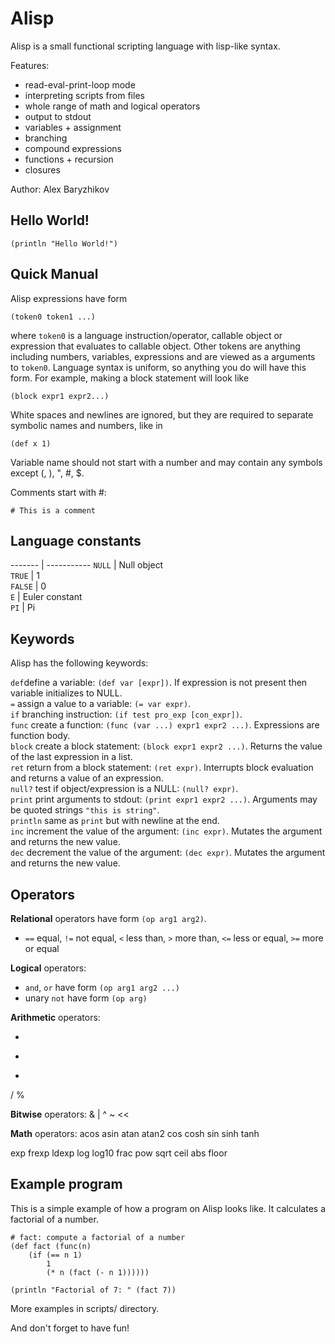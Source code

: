 # Alisp
Alisp is a small functional scripting language with lisp-like syntax.

Features:
- read-eval-print-loop mode
- interpreting scripts from files
- whole range of math and logical operators
- output to stdout
- variables + assignment
- branching
- compound expressions
- functions + recursion
- closures

Author: Alex Baryzhikov

## Hello World!
```
(println "Hello World!")
```

## Quick Manual

Alisp expressions have form
```
(token0 token1 ...)
```
where `token0` is a language instruction/operator, callable object or expression that evaluates to callable object. Other tokens are anything including numbers, variables, expressions and are viewed as a arguments to `token0`. Language syntax is uniform, so anything you do will have this form. For example, making a block statement will look like
```
(block expr1 expr2...)
```
White spaces and newlines are ignored, but they are required to separate symbolic names and numbers, like in
```
(def x 1)
```
Variable name should not start with a number and may contain any symbols except (, ), ", #, $.

Comments start with #:
```
# This is a comment
```
## Language constants
------- | -----------
`NULL`  | Null object  
`TRUE`  | 1  
`FALSE` | 0  
`E`     | Euler constant  
`PI`    | Pi  

## Keywords

Alisp has the following keywords:

`def`define a variable: `(def var [expr])`. If expression is not present then variable initializes to NULL.  
`=`         assign a value to a variable: `(= var expr)`.  
`if`        branching instruction: `(if test pro_exp [con_expr])`.  
`func`      create a function: `(func (var ...) expr1 expr2 ...)`. Expressions are function body.  
`block`     create a block statement: `(block expr1 expr2 ...)`. Returns the value of the last expression in a list.  
`ret`       return from a block statement: `(ret expr)`. Interrupts block evaluation and returns a value of an expression.  
`null?`     test if object/expression is a NULL: `(null? expr)`.  
`print`     print arguments to stdout: `(print expr1 expr2 ...)`. Arguments may be quoted strings `"this is string"`.  
`println`   same as `print` but with newline at the end.  
`inc`       increment the value of the argument: `(inc expr)`. Mutates the argument and returns the new value.  
`dec`       decrement the value of the argument: `(dec expr)`. Mutates the argument and returns the new value.  

## Operators

**Relational** operators have form `(op arg1 arg2)`.

- `==` equal, `!=` not equal, `<`  less than, `>`  more than, `<=` less or equal, `>=` more or equal


**Logical** operators:
- `and`, `or` have form `(op arg1 arg2 ...)`
- unary `not` have form `(op arg)`


**Arithmetic** operators:

+
-
*
/
%

**Bitwise** operators:
&
|
^
~
<<
>>

**Math** operators:
acos
asin
atan
atan2
cos
cosh
sin
sinh
tanh

exp
frexp
ldexp
log
log10
frac
pow
sqrt
ceil
abs
floor

## Example program

This is a simple example of how a program on Alisp looks like. It calculates a factorial of a number.

```
# fact: compute a factorial of a number
(def fact (func(n)
    (if (== n 1)
        1
        (* n (fact (- n 1))))))

(println "Factorial of 7: " (fact 7))
```
More examples in scripts/ directory.

And don't forget to have fun!
